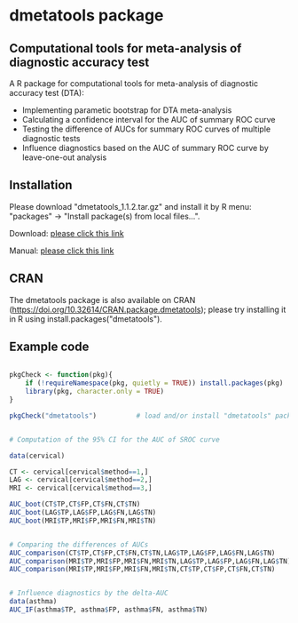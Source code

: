 
# dmetatools package


## Computational tools for meta-analysis of diagnostic accuracy test

A R package for computational tools for meta-analysis of diagnostic accuracy test (DTA):

- Implementing parametic bootstrap for DTA meta-analysis
- Calculating a confidence interval for the AUC of summary ROC curve
- Testing the difference of AUCs for summary ROC curves of multiple diagnostic tests
- Influence diagnostics based on the AUC of summary ROC curve by leave-one-out analysis


## Installation

Please download "dmetatools_1.1.2.tar.gz" and install it by R menu: "packages" -> "Install package(s) from local files...".

Download: [please click this link](https://github.com/nomahi/dmetatools/raw/master/dmetatools_1.1.2.tar.gz)

Manual: [please click this link](https://github.com/nomahi/dmetatools/blob/master/dmetatools_1.1.2.pdf)



## CRAN

The dmetatools package is also available on CRAN (https://doi.org/10.32614/CRAN.package.dmetatools); please try installing it in R using install.packages("dmetatools").




## Example code
```r

pkgCheck <- function(pkg){
	if (!requireNamespace(pkg, quietly = TRUE)) install.packages(pkg)
	library(pkg, character.only = TRUE)
}

pkgCheck("dmetatools")			# load and/or install "dmetatools" package


# Computation of the 95% CI for the AUC of SROC curve

data(cervical)

CT <- cervical[cervical$method==1,]
LAG <- cervical[cervical$method==2,]
MRI <- cervical[cervical$method==3,]

AUC_boot(CT$TP,CT$FP,CT$FN,CT$TN)
AUC_boot(LAG$TP,LAG$FP,LAG$FN,LAG$TN)
AUC_boot(MRI$TP,MRI$FP,MRI$FN,MRI$TN)


# Comparing the differences of AUCs
AUC_comparison(CT$TP,CT$FP,CT$FN,CT$TN,LAG$TP,LAG$FP,LAG$FN,LAG$TN)
AUC_comparison(MRI$TP,MRI$FP,MRI$FN,MRI$TN,LAG$TP,LAG$FP,LAG$FN,LAG$TN)
AUC_comparison(MRI$TP,MRI$FP,MRI$FN,MRI$TN,CT$TP,CT$FP,CT$FN,CT$TN)


# Influence diagnostics by the delta-AUC
data(asthma)
AUC_IF(asthma$TP, asthma$FP, asthma$FN, asthma$TN) 
